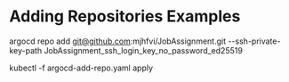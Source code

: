 # Adding Repositories Examples
argocd repo add git@github.com:mjhfvi/JobAssignment.git --ssh-private-key-path JobAssignment_ssh_login_key_no_password_ed25519


kubectl -f argocd-add-repo.yaml apply
